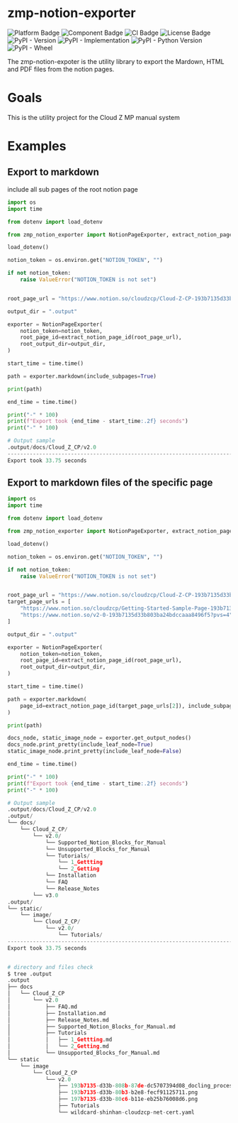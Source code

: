 # zmp-notion-exporter

![Platform Badge](https://img.shields.io/badge/platform-zmp-red)
![Component Badge](https://img.shields.io/badge/component-exporter-red)
![CI Badge](https://img.shields.io/badge/ci-github_action-green)
![License Badge](https://img.shields.io/badge/license-MIT-green)
![PyPI - Version](https://img.shields.io/pypi/v/zmp-notion-exporter)
![PyPI - Implementation](https://img.shields.io/pypi/implementation/zmp-notion-exporter)
![PyPI - Python Version](https://img.shields.io/pypi/pyversions/zmp-notion-exporter)
![PyPI - Wheel](https://img.shields.io/pypi/wheel/zmp-notion-exporter)

<!-- ![Language Badge](https://img.shields.io/badge/language-python-blue)
![Version Badge](https://img.shields.io/badge/version-^3.12-blue) -->

The zmp-notion-expoter is the utility library to export the Mardown, HTML and PDF files from the notion pages.

# Goals
This is the utility project for the Cloud Z MP manual system

# Examples
## Export to markdown
include all sub pages of the root notion page
```python
import os
import time

from dotenv import load_dotenv

from zmp_notion_exporter import NotionPageExporter, extract_notion_page_id

load_dotenv()

notion_token = os.environ.get("NOTION_TOKEN", "")

if not notion_token:
    raise ValueError("NOTION_TOKEN is not set")


root_page_url = "https://www.notion.so/cloudzcp/Cloud-Z-CP-193b7135d33b801a942fd1706edcb026?pvs=4"  # Cloud Z CP

output_dir = ".output"

exporter = NotionPageExporter(
    notion_token=notion_token,
    root_page_id=extract_notion_page_id(root_page_url),
    root_output_dir=output_dir,
)

start_time = time.time()

path = exporter.markdown(include_subpages=True)

print(path)

end_time = time.time()

print("-" * 100)
print(f"Export took {end_time - start_time:.2f} seconds")
print("-" * 100)

# Output sample
.output/docs/Cloud_Z_CP/v2.0
----------------------------------------------------------------------------------------------------
Export took 33.75 seconds
```

## Export to markdown files of the specific page
```python
import os
import time

from dotenv import load_dotenv

from zmp_notion_exporter import NotionPageExporter, extract_notion_page_id

load_dotenv()

notion_token = os.environ.get("NOTION_TOKEN", "")

if not notion_token:
    raise ValueError("NOTION_TOKEN is not set")


root_page_url = "https://www.notion.so/cloudzcp/Cloud-Z-CP-193b7135d33b801a942fd1706edcb026?pvs=4"  # Cloud Z CP
target_page_urls = [
    "https://www.notion.so/cloudzcp/Getting-Started-Sample-Page-193b7135d33b80e0954fc9e52d94291a?pvs=4",  # Getting Started Sample Page
    "https://www.notion.so/v2-0-193b7135d33b803ba24bdccaaa8496f5?pvs=4",  # v2.0
]

output_dir = ".output"

exporter = NotionPageExporter(
    notion_token=notion_token,
    root_page_id=extract_notion_page_id(root_page_url),
    root_output_dir=output_dir,
)

start_time = time.time()

path = exporter.markdown(
    page_id=extract_notion_page_id(target_page_urls[2]), include_subpages=False
)

print(path)

docs_node, static_image_node = exporter.get_output_nodes()
docs_node.print_pretty(include_leaf_node=True)
static_image_node.print_pretty(include_leaf_node=False)

end_time = time.time()

print("-" * 100)
print(f"Export took {end_time - start_time:.2f} seconds")
print("-" * 100)

# Output sample
.output/docs/Cloud_Z_CP/v2.0
.output/
└── docs/
    └── Cloud_Z_CP/
        └── v2.0/
            └── Supported_Notion_Blocks_for_Manual
            └── Unsupported_Blocks_for_Manual
            └── Tutorials/
                └── 1_Gettting
                └── 2_Getting
            └── Installation
            └── FAQ
            └── Release_Notes
        └── v3.0
.output/
└── static/
    └── image/
        └── Cloud_Z_CP/
            └── v2.0/
                └── Tutorials/
----------------------------------------------------------------------------------------------------
Export took 33.75 seconds


# directory and files check
$ tree .output
.output
├── docs
│   └── Cloud_Z_CP
│       └── v2.0
│           ├── FAQ.md
│           ├── Installation.md
│           ├── Release_Notes.md
│           ├── Supported_Notion_Blocks_for_Manual.md
│           ├── Tutorials
│           │   ├── 1_Gettting.md
│           │   └── 2_Getting.md
│           └── Unsupported_Blocks_for_Manual.md
└── static
    └── image
        └── Cloud_Z_CP
            └── v2.0
                ├── 193b7135-d33b-808b-87de-dc5707394d08_docling_processing.png
                ├── 193b7135-d33b-80b3-b2e8-fecf91125711.png
                ├── 197b7135-d33b-80c6-b11e-eb25b76008d6.png
                ├── Tutorials
                └── wildcard-shinhan-cloudzcp-net-cert.yaml
```

